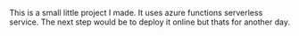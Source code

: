 This is a small little project I made. It uses azure functions serverless service. The next step would be to deploy it online but thats for another day.

